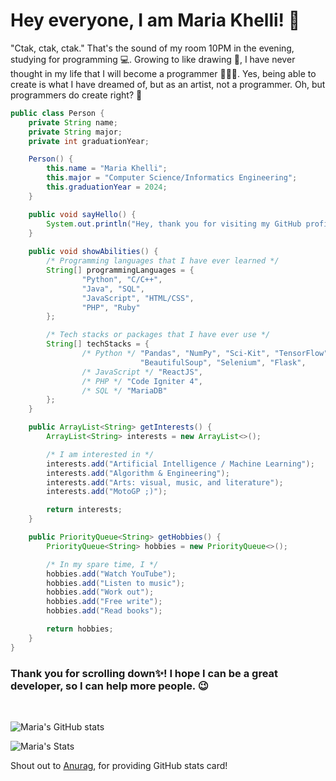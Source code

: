 
# Hey everyone, I am Maria Khelli! 👋

"Ctak, ctak, ctak." That's the sound of my room 10PM in the evening, studying for programming 💻. Growing to like drawing 🎨, I have never thought in my life that I will become a programmer 👨🏽‍💻. Yes, being able to create is what I have dreamed of, but as an artist, not a programmer. Oh, but programmers do create right? 🤘

```java
public class Person {
    private String name;
    private String major;
    private int graduationYear;

    Person() {
        this.name = "Maria Khelli";
        this.major = "Computer Science/Informatics Engineering";
        this.graduationYear = 2024;
    }

    public void sayHello() {
        System.out.println("Hey, thank you for visiting my GitHub profile! I hope you find something in my work :)");
    }
    
    public void showAbilities() {
        /* Programming languages that I have ever learned */
        String[] programmingLanguages = {
                "Python", "C/C++",
                "Java", "SQL",
                "JavaScript", "HTML/CSS", 
                "PHP", "Ruby"
        };

        /* Tech stacks or packages that I have ever use */
        String[] techStacks = {
                /* Python */ "Pandas", "NumPy", "Sci-Kit", "TensorFlow",
                             "BeautifulSoup", "Selenium", "Flask", 
                /* JavaScript */ "ReactJS", 
                /* PHP */ "Code Igniter 4",
                /* SQL */ "MariaDB"
        };
    }

    public ArrayList<String> getInterests() {
        ArrayList<String> interests = new ArrayList<>();

        /* I am interested in */
        interests.add("Artificial Intelligence / Machine Learning");
        interests.add("Algorithm & Engineering");
        interests.add("Arts: visual, music, and literature");
        interests.add("MotoGP ;)");

        return interests;
    }

    public PriorityQueue<String> getHobbies() {
        PriorityQueue<String> hobbies = new PriorityQueue<>();

        /* In my spare time, I */
        hobbies.add("Watch YouTube");
        hobbies.add("Listen to music");
        hobbies.add("Work out");
        hobbies.add("Free write");
        hobbies.add("Read books");

        return hobbies;
    }
}
```
### Thank you for scrolling down✨! I hope I can be a great developer, so I can help more people. 😉

<br>

![Maria's GitHub stats](https://github-readme-stats.vercel.app/api?username=khelli07&hide=issues,prs&count_private=true&show_icons=true&theme=swift)

![Maria's Stats](https://github-readme-stats.vercel.app/api/top-langs/?username=khelli07&layout=compact&hide=jupyter%20notebook&theme=swift)

Shout out to [Anurag](https://github.com/anuraghazra/github-readme-stats), for providing GitHub stats card!

